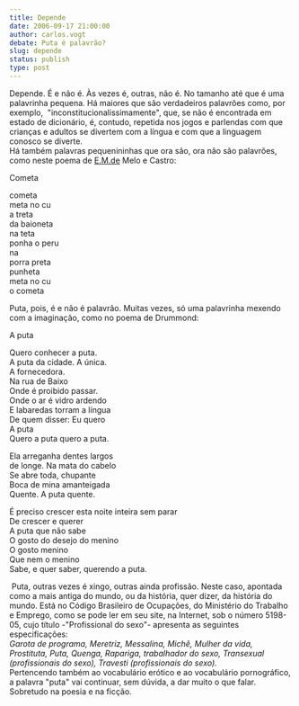 ```yaml
---
title: Depende 
date: 2006-09-17 21:00:00
author: carlos.vogt
debate: Puta é palavrão?
slug: depende
status: publish 
type: post
---
```


Depende. É e não é. Às vezes é, outras, não é. No tamanho até que é uma palavrinha pequena. Há maiores que são verdadeiros palavrões como, por exemplo,  "inconstitucionalissimamente", que, se não é encontrada em estado de dicionário, é, contudo, repetida nos jogos e parlendas com que crianças e adultos se divertem com a língua e com que a linguagem conosco se diverte.  
Há também palavras pequenininhas que ora são, ora não são palavrões, como neste poema de [E.M.de](http://e.m.de/) Melo e Castro:  
  
Cometa  
  
cometa  
meta no cu  
a treta  
da baioneta  
na teta  
ponha o peru  
na  
porra preta  
punheta  
meta no cu  
o cometa  
  
Puta, pois, é e não é palavrão. Muitas vezes, só uma palavrinha mexendo com a imaginação, como no poema de Drummond:  
  
A puta  
  
Quero conhecer a puta.  
A puta da cidade. A única.  
A fornecedora.  
Na rua de Baixo  
Onde é proibido passar.  
Onde o ar é vidro ardendo  
E labaredas torram a língua  
De quem disser: Eu quero  
A puta  
Quero a puta quero a puta.  
  
Ela arreganha dentes largos  
de longe. Na mata do cabelo  
Se abre toda, chupante  
Boca de mina amanteigada  
Quente. A puta quente.  
  
É preciso crescer esta noite inteira sem parar  
De crescer e querer  
A puta que não sabe  
O gosto do desejo do menino  
O gosto menino  
Que nem o menino  
Sabe, e quer saber, querendo a puta.  
  
 Puta, outras vezes é xingo, outras ainda profissão. Neste caso, apontada como a mais antiga do mundo, ou da história, quer dizer, da história do mundo. Está no Código Brasileiro de Ocupações, do Ministério do Trabalho e Emprego, como se pode ler em seu site, na Internet, sob o número 5198-05, cujo título -"Profissional do sexo"- apresenta as seguintes especificações:  
*Garota de programa, Meretriz, Messalina, Michê, Mulher da vida, Prostituta, Puta, Quenga, Rapariga, trabalhador do sexo, Transexual (profissionais do sexo), Travesti (profissionais do sexo).*  
Pertencendo também ao vocabulário erótico e ao vocabulário pornográfico, a palavra "puta" vai continuar, sem dúvida, a dar muito o que falar.  
Sobretudo na poesia e na ficção.  

  

